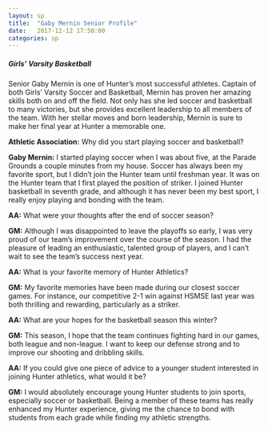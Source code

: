 ```yaml
---
layout: sp
title:  "Gaby Mernin Senior Profile"
date:   2017-12-12 17:50:00
categories: sp
---
```


##### Girls’ Varsity Basketball

Senior Gaby Mernin is one of Hunter’s most successful athletes. Captain of both Girls’ Varsity Soccer and Basketball, Mernin has proven her amazing skills both on and off the field. Not only has she led soccer and basketball to many victories, but she provides excellent leadership to all members of the team. With her stellar moves and born leadership, Mernin is sure to make her final year at Hunter a memorable one.

**Athletic Association:** Why did you start playing soccer and basketball?

**Gaby Mernin:**  I started playing soccer when I was about five, at the Parade Grounds a couple minutes from my house. Soccer has always been my favorite sport, but I didn’t join the Hunter team until freshman year. It was on the Hunter team that I first played the position of striker. I joined Hunter basketball in seventh grade, and although it has never been my best sport, I really enjoy playing and bonding with the team.

**AA:** What were your thoughts after the end of soccer season?

**GM:** Although I was disappointed to leave the playoffs so early, I was very proud of our team’s improvement over the course of the season. I had the pleasure of leading an enthusiastic, talented group of players, and I can’t wait to see the team’s success next year.

**AA:** What is your favorite memory of Hunter Athletics?

**GM:** My favorite memories have been made during our closest soccer games. For instance, our competitive 2-1 win against HSMSE last year was both thrilling and rewarding, particularly as a striker.

**AA:** What are your hopes for the basketball season this winter?

**GM:** This season, I hope that the team continues fighting hard in our games, both league and non-league. I want to keep our defense strong and to improve our shooting and dribbling skills.

**AA:** If you could give one piece of advice to a younger student interested in joining Hunter athletics, what would it be?

**GM:** I would absolutely encourage young Hunter students to join sports, especially soccer or basketball.  Being a member of these teams has really enhanced my Hunter experience, giving me the chance to bond with students from each grade while finding my athletic strengths.

